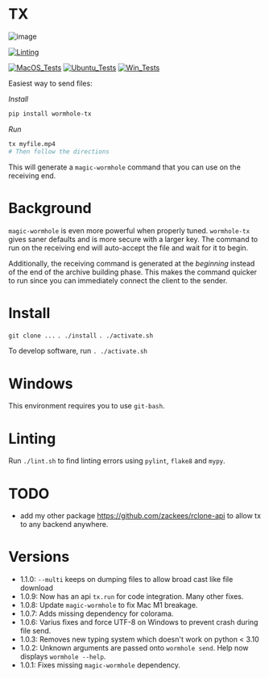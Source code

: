 TX
==

![image](https://github.com/zackees/tx/assets/6856673/9207453b-8280-4804-b63b-7382b219f37d)

[![Linting](../../actions/workflows/lint.yml/badge.svg)](../../actions/workflows/lint.yml)

[![MacOS_Tests](../../actions/workflows/push_macos.yml/badge.svg)](../../actions/workflows/push_macos.yml)
[![Ubuntu_Tests](../../actions/workflows/push_ubuntu.yml/badge.svg)](../../actions/workflows/push_ubuntu.yml)
[![Win_Tests](../../actions/workflows/push_win.yml/badge.svg)](../../actions/workflows/push_win.yml)

Easiest way to send files:

*Install*
```bash
pip install wormhole-tx
```

*Run*
```bash
tx myfile.mp4
# Then follow the directions
```

This will generate a `magic-wormhole` command that you can use on the receiving end.

# Background

`magic-wormhole` is even more powerful when properly tuned. `wormhole-tx` gives saner defaults and is more secure with a larger key. The command to run on the receiving end will auto-accept the file and wait for it to begin.

Additionally, the receiving command is generated at the *beginning* instead of the end of the archive building phase. This makes the command quicker to run since you can immediately connect the client to the sender.

# Install

`git clone ...`
`. ./install`
`. ./activate.sh`

To develop software, run `. ./activate.sh`

# Windows

This environment requires you to use `git-bash`.

# Linting

Run `./lint.sh` to find linting errors using `pylint`, `flake8` and `mypy`.

# TODO

  * add my other package https://github.com/zackees/rclone-api to allow tx to any backend anywhere.

# Versions

  * 1.1.0: `--multi` keeps on dumping files to allow broad cast like file download
  * 1.0.9: Now has an api `tx.run` for code integration. Many other fixes.
  * 1.0.8: Update `magic-wormhole` to fix Mac M1 breakage.
  * 1.0.7: Adds missing dependency for colorama.
  * 1.0.6: Varius fixes and force UTF-8 on Windows to prevent crash during file send.
  * 1.0.3: Removes new typing system which doesn't work on python < 3.10
  * 1.0.2: Unknown arguments are passed onto `wormhole send`. Help now displays `wormhole --help`.
  * 1.0.1: Fixes missing `magic-wormhole` dependency.
